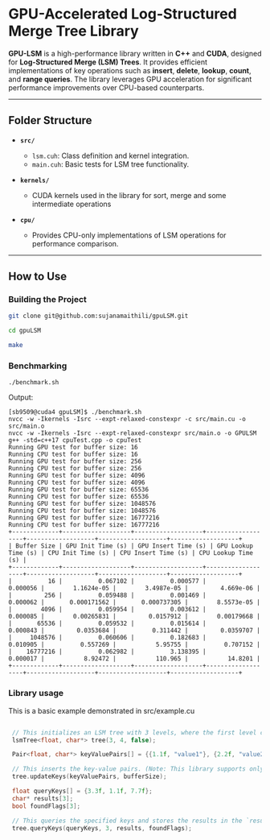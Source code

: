 # GPU-Accelerated Log-Structured Merge Tree Library

**GPU-LSM** is a high-performance library written in **C++** and **CUDA**, designed for **Log-Structured Merge (LSM) Trees**. It provides efficient implementations of key operations such as **insert**, **delete**, **lookup**, **count**, and **range queries**. The library leverages GPU acceleration for significant performance improvements over CPU-based counterparts.

---

## Folder Structure

- **`src/`**  
  - `lsm.cuh`: Class definition and kernel integration.
  - `main.cuh`: Basic tests for LSM tree functionality.
  
- **`kernels/`**  
  - CUDA kernels used in the library for sort, merge and some intermediate operations
   
- **`cpu/`**  
   - Provides CPU-only implementations of LSM operations for performance comparison.

---

## How to Use

### Building the Project

   ```bash
   git clone git@github.com:sujanamaithili/gpuLSM.git

   cd gpuLSM
  
   make
   ```

### Benchmarking
    
    ./benchmark.sh 

Output: 

```
[sb9509@cuda4 gpuLSM]$ ./benchmark.sh
nvcc -w -Ikernels -Isrc --expt-relaxed-constexpr -c src/main.cu -o src/main.o
nvcc -w -Ikernels -Isrc --expt-relaxed-constexpr src/main.o -o GPULSM
g++ -std=c++17 cpuTest.cpp -o cpuTest
Running GPU test for buffer size: 16
Running CPU test for buffer size: 16
Running GPU test for buffer size: 256
Running CPU test for buffer size: 256
Running GPU test for buffer size: 4096
Running CPU test for buffer size: 4096
Running GPU test for buffer size: 65536
Running CPU test for buffer size: 65536
Running GPU test for buffer size: 1048576
Running CPU test for buffer size: 1048576
Running GPU test for buffer size: 16777216
Running CPU test for buffer size: 16777216
+-------------+-------------------+-------------------+-------------------+-------------------+-------------------+-------------------+
| Buffer Size | GPU Init Time (s) | GPU Insert Time (s) | GPU Lookup Time (s) | CPU Init Time (s) | CPU Insert Time (s) | CPU Lookup Time (s) |
+-------------+-------------------+-------------------+-------------------+-------------------+-------------------+-------------------+
|          16 |          0.067102 |          0.000577 |          0.000056 |        1.1624e-05 |        3.4987e-05 |         4.669e-06 |
|         256 |          0.059488 |          0.001469 |          0.000062 |       0.000171562 |       0.000737305 |        8.5573e-05 |
|        4096 |          0.059954 |          0.003612 |          0.000085 |        0.00265831 |         0.0157912 |        0.00179668 |
|       65536 |          0.059532 |          0.015614 |          0.000843 |         0.0353684 |          0.311442 |         0.0359707 |
|     1048576 |          0.060606 |          0.182683 |          0.010905 |          0.557269 |           5.95755 |          0.707152 |
|    16777216 |          0.062982 |          3.138395 |          0.000017 |           8.92472 |           110.965 |           14.8201 |
+-------------+-------------------+-------------------+-------------------+-------------------+-------------------+-------------------+
```

### Library usage 

   This is a basic example demonstrated in src/example.cu

```cpp

 // This initializes an LSM tree with 3 levels, where the first level can accommodate 4 <float, char*> pairs.
 lsmTree<float, char*> tree(3, 4, false);

 Pair<float, char*> keyValuePairs[] = {{1.1f, "value1"}, {2.2f, "value2"}, {3.3f, "value3"}, {4.4f, "value4"}};

 // This inserts the key-value pairs. (Note: This library supports only batch inserts of size equal to level 0's capacity at once.)
 tree.updateKeys(keyValuePairs, bufferSize); 

 float queryKeys[] = {3.3f, 1.1f, 7.7f};
 char* results[3];
 bool foundFlags[3];

 // This queries the specified keys and stores the results in the `results` array. The `foundFlags` array is set to `true` for found keys. (Note: Lookups need not match the size of level 0.)
 tree.queryKeys(queryKeys, 3, results, foundFlags);

```


   
    
